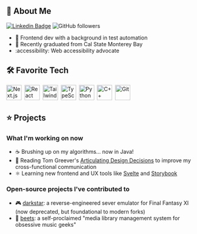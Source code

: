 ## :wave: About Me

[![Linkedin Badge](https://img.shields.io/badge/-LinkedIn-blue?logo=Linkedin&logoColor=white)](https://linkedin.com/in/kassisaf)
![GitHub followers](https://img.shields.io/github/followers/kassisaf)

- :briefcase: Frontend dev with a background in test automation
- :otter: Recently graduated from Cal State Monterey Bay
- :accessibility: Web accessibility advocate

## :hammer_and_wrench: Favorite Tech

<div>
	<img width="40" src="https://github.com/marwin1991/profile-technology-icons/assets/136815194/5f8c622c-c217-4649-b0a9-7e0ee24bd704" alt="Next.js" title="Next.js"/>&nbsp;
	<img width="40" src="https://user-images.githubusercontent.com/25181517/183897015-94a058a6-b86e-4e42-a37f-bf92061753e5.png" alt="React" title="React"/>&nbsp;
	<img width="40" src="https://user-images.githubusercontent.com/25181517/202896760-337261ed-ee92-4979-84c4-d4b829c7355d.png" alt="Tailwind CSS" title="Tailwind CSS"/>&nbsp;
	<img width="40" src="https://user-images.githubusercontent.com/25181517/183890598-19a0ac2d-e88a-4005-a8df-1ee36782fde1.png" alt="TypeScript" title="TypeScript"/>&nbsp;
	<img width="40" src="https://user-images.githubusercontent.com/25181517/183423507-c056a6f9-1ba8-4312-a350-19bcbc5a8697.png" alt="Python" title="Python"/>&nbsp;
	<img width="40" src="https://user-images.githubusercontent.com/25181517/192106073-90fffafe-3562-4ff9-a37e-c77a2da0ff58.png" alt="C++" title="C++"/>&nbsp;
	<img width="40" src="https://user-images.githubusercontent.com/25181517/192108372-f71d70ac-7ae6-4c0d-8395-51d8870c2ef0.png" alt="Git" title="Git"/>
</div>

## :star: Projects

### What I'm working on now

- :coffee: Brushing up on my algorithms... now in Java!
- :open_book: Reading Tom Greever's [Articulating Design Decisions](https://www.oreilly.com/library/view/articulating-design-decisions/9781491921555/) to improve my cross-functional communication
- :atom_symbol: Learning new frontend and UX tools like [Svelte](https://svelte.dev/) and [Storybook](https://storybook.js.org/)

### Open-source projects I've contributed to
- :video_game: [darkstar](https://github.com/DarkstarProject/darkstar): a reverse-engineered sever emulator for Final Fantasy XI (now deprecated, but foundational to modern forks)
- :apple: [beets](https://github.com/beetbox/beets): a self-proclaimed "media library management system for obsessive music geeks"
